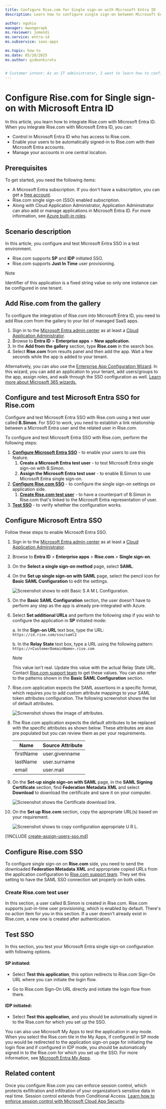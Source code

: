 ```yaml
---
title: Configure Rise.com for Single sign-on with Microsoft Entra ID
description: Learn how to configure single sign-on between Microsoft Entra ID and Rise.com.

author: nguhiu
manager: mwongerapk
ms.reviewer: jomondi
ms.service: entra-id
ms.subservice: saas-apps

ms.topic: how-to
ms.date: 05/20/2025
ms.author: gideonkiratu


# Customer intent: As an IT administrator, I want to learn how to configure single sign-on between Microsoft Entra ID and Rise.com so that I can control who has access to Rise.com, enable automatic sign-in with Microsoft Entra accounts, and manage my accounts in one central location.
---
```


# Configure Rise.com for Single sign-on with Microsoft Entra ID

In this article,  you learn how to integrate Rise.com with Microsoft Entra ID. When you integrate Rise.com with Microsoft Entra ID, you can:

* Control in Microsoft Entra ID who has access to Rise.com.
* Enable your users to be automatically signed-in to Rise.com with their Microsoft Entra accounts.
* Manage your accounts in one central location.

## Prerequisites

To get started, you need the following items:

* A Microsoft Entra subscription. If you don't have a subscription, you can get a [free account](https://azure.microsoft.com/pricing/purchase-options/azure-account?cid=msft_learn).
* Rise.com single sign-on (SSO) enabled subscription.
* Along with Cloud Application Administrator, Application Administrator can also add or manage applications in Microsoft Entra ID.
For more information, see [Azure built-in roles](~/identity/role-based-access-control/permissions-reference.md).

## Scenario description

In this article,  you configure and test Microsoft Entra SSO in a test environment.

* Rise.com supports **SP** and **IDP** initiated SSO.
* Rise.com supports **Just In Time** user provisioning.

> [!NOTE]
> Identifier of this application is a fixed string value so only one instance can be configured in one tenant.

## Add Rise.com from the gallery

To configure the integration of Rise.com into Microsoft Entra ID, you need to add Rise.com from the gallery to your list of managed SaaS apps.

1. Sign in to the [Microsoft Entra admin center](https://entra.microsoft.com) as at least a [Cloud Application Administrator](~/identity/role-based-access-control/permissions-reference.md#cloud-application-administrator).
1. Browse to **Entra ID** > **Enterprise apps** > **New application**.
1. In the **Add from the gallery** section, type **Rise.com** in the search box.
1. Select **Rise.com** from results panel and then add the app. Wait a few seconds while the app is added to your tenant.

 Alternatively, you can also use the [Enterprise App Configuration Wizard](https://portal.office.com/AdminPortal/home?Q=Docs#/azureadappintegration). In this wizard, you can add an application to your tenant, add users/groups to the app, assign roles, and walk through the SSO configuration as well. [Learn more about Microsoft 365 wizards.](/microsoft-365/admin/misc/azure-ad-setup-guides)

<a name='configure-and-test-azure-ad-sso-for-risecom'></a>

## Configure and test Microsoft Entra SSO for Rise.com

Configure and test Microsoft Entra SSO with Rise.com using a test user called **B.Simon**. For SSO to work, you need to establish a link relationship between a Microsoft Entra user and the related user in Rise.com.

To configure and test Microsoft Entra SSO with Rise.com, perform the following steps:

1. **[Configure Microsoft Entra SSO](#configure-azure-ad-sso)** - to enable your users to use this feature.
    1. **Create a Microsoft Entra test user** - to test Microsoft Entra single sign-on with B.Simon.
    1. **Assign the Microsoft Entra test user** - to enable B.Simon to use Microsoft Entra single sign-on.
1. **[Configure Rise.com SSO](#configure-risecom-sso)** - to configure the single sign-on settings on application side.
    1. **[Create Rise.com test user](#create-risecom-test-user)** - to have a counterpart of B.Simon in Rise.com that's linked to the Microsoft Entra representation of user.
1. **[Test SSO](#test-sso)** - to verify whether the configuration works.

<a name='configure-azure-ad-sso'></a>

## Configure Microsoft Entra SSO

Follow these steps to enable Microsoft Entra SSO.

1. Sign in to the [Microsoft Entra admin center](https://entra.microsoft.com) as at least a [Cloud Application Administrator](~/identity/role-based-access-control/permissions-reference.md#cloud-application-administrator).
1. Browse to **Entra ID** > **Enterprise apps** > **Rise.com** > **Single sign-on**.
1. On the **Select a single sign-on method** page, select **SAML**.
1. On the **Set up single sign-on with SAML** page, select the pencil icon for **Basic SAML Configuration** to edit the settings.

    ![Screenshot shows to edit Basic S A M L Configuration.](common/edit-urls.png "Basic Configuration")

1. On the **Basic SAML Configuration** section, the user doesn't have to perform any step as the app is already pre-integrated with Azure.

1. Select **Set additional URLs** and perform the following step if you wish to configure the application in **SP** initiated mode:    

    a. In the **Sign-on URL** text box, type the URL:
    `https://id.rise.com/sso/saml2`

    b. In the **Relay State** text box, type a URL using the following pattern:
    `https://<CustomerDomainName>.rise.com`

    > [!Note]
    > This value isn't real. Update this value with the actual Relay State URL. Contact [Rise.com support team](mailto:Enterprise@rise.com) to get these values. You can also refer to the patterns shown in the **Basic SAML Configuration** section.

1. Rise.com application expects the SAML assertions in a specific format, which requires you to add custom attribute mappings to your SAML token attributes configuration. The following screenshot shows the list of default attributes.

    ![Screenshot shows the image of attributes.](common/default-attributes.png "Attributes")

1. The Rise.com application expects the default attributes to be replaced with the specific attributes as shown below. These attributes are also pre populated but you can review them as per your requirements.

    | Name | Source Attribute|
    | ------------ | --------- |    
    | firstName | user.givenname |
    | lastName | user.surname |
    | email | user.mail |
    
1. On the **Set-up single sign-on with SAML** page, in the **SAML Signing Certificate** section,  find **Federation Metadata XML** and select **Download** to download the certificate and save it on your computer.

    ![Screenshot shows the Certificate download link.](common/metadataxml.png "Certificate")

1. On the **Set up Rise.com** section, copy the appropriate URL(s) based on your requirement.

	![Screenshot shows to copy configuration appropriate U R L.](common/copy-configuration-urls.png "Metadata")  

<a name='create-an-azure-ad-test-user'></a>

[!INCLUDE [create-assign-users-sso.md](~/identity/saas-apps/includes/create-assign-users-sso.md)]

## Configure Rise.com SSO

To configure single sign-on on **Rise.com** side, you need to send the downloaded **Federation Metadata XML** and appropriate copied URLs from the application configuration to [Rise.com support team](mailto:Enterprise@rise.com). They set this setting to have the SAML SSO connection set properly on both sides.

### Create Rise.com test user

In this section, a user called B.Simon is created in Rise.com. Rise.com supports just-in-time user provisioning, which is enabled by default. There's no action item for you in this section. If a user doesn't already exist in Rise.com, a new one is created after authentication.

## Test SSO 

In this section, you test your Microsoft Entra single sign-on configuration with following options. 

#### SP initiated:

* Select **Test this application**, this option redirects to Rise.com Sign-On URL where you can initiate the login flow.  

* Go to Rise.com Sign-On URL directly and initiate the login flow from there.

#### IDP initiated:

* Select **Test this application**, and you should be automatically signed in to the Rise.com for which you set up the SSO. 

You can also use Microsoft My Apps to test the application in any mode. When you select the Rise.com tile in the My Apps, if configured in SP mode you would be redirected to the application sign-on page for initiating the login flow and if configured in IDP mode, you should be automatically signed in to the Rise.com for which you set up the SSO. For more information, see [Microsoft Entra My Apps](/azure/active-directory/manage-apps/end-user-experiences#azure-ad-my-apps).

## Related content

Once you configure Rise.com you can enforce session control, which protects exfiltration and infiltration of your organization’s sensitive data in real time. Session control extends from Conditional Access. [Learn how to enforce session control with Microsoft Cloud App Security](/cloud-app-security/proxy-deployment-aad).

